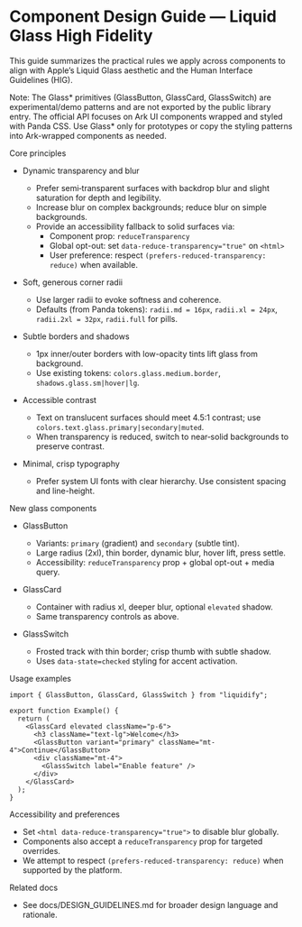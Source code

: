 # Component Design Guide — Liquid Glass High Fidelity

This guide summarizes the practical rules we apply across components to align with Apple’s Liquid Glass aesthetic and the Human Interface Guidelines (HIG).

Note: The Glass* primitives (GlassButton, GlassCard, GlassSwitch) are experimental/demo patterns and are not exported by the public library entry. The official API focuses on Ark UI components wrapped and styled with Panda CSS. Use Glass* only for prototypes or copy the styling patterns into Ark-wrapped components as needed.

Core principles

- Dynamic transparency and blur
  - Prefer semi‑transparent surfaces with backdrop blur and slight saturation for depth and legibility.
  - Increase blur on complex backgrounds; reduce blur on simple backgrounds.
  - Provide an accessibility fallback to solid surfaces via:
    - Component prop: `reduceTransparency`
    - Global opt-out: set `data-reduce-transparency="true"` on `<html>`
    - User preference: respect `(prefers-reduced-transparency: reduce)` when available.

- Soft, generous corner radii
  - Use larger radii to evoke softness and coherence.
  - Defaults (from Panda tokens): `radii.md = 16px`, `radii.xl = 24px`, `radii.2xl = 32px`, `radii.full` for pills.

- Subtle borders and shadows
  - 1px inner/outer borders with low-opacity tints lift glass from background.
  - Use existing tokens: `colors.glass.medium.border`, `shadows.glass.sm|hover|lg`.

- Accessible contrast
  - Text on translucent surfaces should meet 4.5:1 contrast; use `colors.text.glass.primary|secondary|muted`.
  - When transparency is reduced, switch to near‑solid backgrounds to preserve contrast.

- Minimal, crisp typography
  - Prefer system UI fonts with clear hierarchy. Use consistent spacing and line-height.

New glass components

- GlassButton
  - Variants: `primary` (gradient) and `secondary` (subtle tint).
  - Large radius (2xl), thin border, dynamic blur, hover lift, press settle.
  - Accessibility: `reduceTransparency` prop + global opt-out + media query.

- GlassCard
  - Container with radius xl, deeper blur, optional `elevated` shadow.
  - Same transparency controls as above.

- GlassSwitch
  - Frosted track with thin border; crisp thumb with subtle shadow.
  - Uses `data-state=checked` styling for accent activation.

Usage examples

```tsx
import { GlassButton, GlassCard, GlassSwitch } from "liquidify";

export function Example() {
  return (
    <GlassCard elevated className="p-6">
      <h3 className="text-lg">Welcome</h3>
      <GlassButton variant="primary" className="mt-4">Continue</GlassButton>
      <div className="mt-4">
        <GlassSwitch label="Enable feature" />
      </div>
    </GlassCard>
  );
}
```

Accessibility and preferences

- Set `<html data-reduce-transparency="true">` to disable blur globally.
- Components also accept a `reduceTransparency` prop for targeted overrides.
- We attempt to respect `(prefers-reduced-transparency: reduce)` when supported by the platform.

Related docs

- See docs/DESIGN_GUIDELINES.md for broader design language and rationale.
